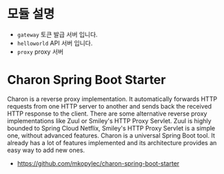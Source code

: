 # 모듈 설명

* `gateway` 토큰 발급 서버 입니다.
* `helloworld` API 서버 입니다.
* `proxy` proxy 서버

# Charon Spring Boot Starter

Charon is a reverse proxy implementation. It automatically forwards HTTP requests from one HTTP server to another and 
sends back the received HTTP response to the client. There are some alternative reverse proxy implementations like Zuul 
or Smiley's HTTP Proxy Servlet. Zuul is highly bounded to Spring Cloud Netflix, Smiley's HTTP Proxy Servlet is a simple 
one, without advanced features. Charon is a universal Spring Boot tool. It already has a lot of features implemented and 
its architecture provides an easy way to add new ones.

* https://github.com/mkopylec/charon-spring-boot-starter

